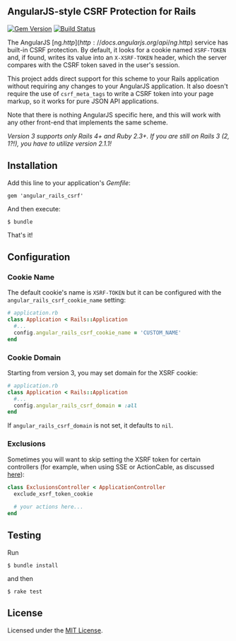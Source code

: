 ## AngularJS-style CSRF Protection for Rails

[![Gem Version](https://badge.fury.io/rb/angular_rails_csrf.svg)](https://badge.fury.io/rb/angular_rails_csrf)
[![Build Status](https://travis-ci.org/jsanders/angular_rails_csrf.svg)](https://travis-ci.org/jsanders/angular_rails_csrf)

The AngularJS [ng.$http](http://docs.angularjs.org/api/ng.$http) service has built-in CSRF protection. By default, it looks for a cookie named `XSRF-TOKEN` and, if found, writes its value into an `X-XSRF-TOKEN` header, which the server compares with the CSRF token saved in the user's session.

This project adds direct support for this scheme to your Rails application without requiring any changes to your AngularJS application. It also doesn't require the use of `csrf_meta_tags` to write a CSRF token into your page markup, so it works for pure JSON API applications.

Note that there is nothing AngularJS specific here, and this will work with any other front-end that implements the same scheme.

*Version 3 supports only Rails 4+ and Ruby 2.3+. If you are still on Rails 3 (2, 1?!), you have to utilize version 2.1.1!*

## Installation

Add this line to your application's *Gemfile*:

    gem 'angular_rails_csrf'

And then execute:

    $ bundle

That's it!

## Configuration

### Cookie Name

The default cookie's name is `XSRF-TOKEN` but it can be configured with the `angular_rails_csrf_cookie_name` setting:

```ruby
# application.rb
class Application < Rails::Application
  #...
  config.angular_rails_csrf_cookie_name = 'CUSTOM_NAME'
end
```

### Cookie Domain

Starting from version 3, you may set domain for the XSRF cookie:

```ruby
# application.rb
class Application < Rails::Application
  #...
  config.angular_rails_csrf_domain = :all
end
```

If `angular_rails_csrf_domain` is not set, it defaults to `nil`.

### Exclusions

Sometimes you will want to skip setting the XSRF token for certain controllers (for example, when using SSE or ActionCable, as discussed [here](https://github.com/jsanders/angular_rails_csrf/issues/7)):

```ruby
class ExclusionsController < ApplicationController
  exclude_xsrf_token_cookie
  
  # your actions here...
end
```

## Testing

Run

```console
$ bundle install
```

and then

```console
$ rake test
```

## License 

Licensed under the [MIT License](https://github.com/jsanders/angular_rails_csrf/blob/master/LICENSE).
